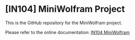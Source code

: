 # [IN104] MiniWolfram Project

This is the GitHub repository for the MiniWolfram project.

Please refer to the online documentation: [IN104 MiniWolfram](https://turtlesmoke.github.io/IN104/index.html)
